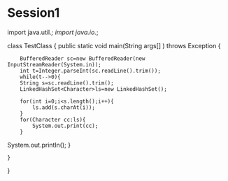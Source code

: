 # Session1

import java.util.*;
import java.io.*;

class TestClass {
    public static void main(String args[] ) throws Exception {
       
        BufferedReader sc=new BufferedReader(new InputStreamReader(System.in));
        int t=Integer.parseInt(sc.readLine().trim());
        while(t-->0){
        String s=sc.readLine().trim();
        LinkedHashSet<Character>ls=new LinkedHashSet();
        
        for(int i=0;i<s.length();i++){
            ls.add(s.charAt(i));
        }
        for(Character cc:ls){
            System.out.print(cc);
        }
 System.out.println();
    }
       
    }
}
